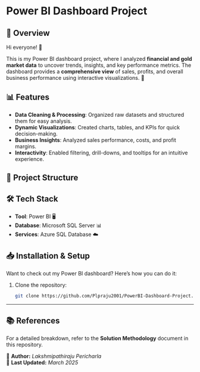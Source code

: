 # Power BI Dashboard Project

## 📌 Overview
Hi everyone! 👋

This is my Power BI dashboard project, where I analyzed **financial and gold market data** to uncover trends, insights, and key performance metrics. The dashboard provides a **comprehensive view** of sales, profits, and overall business performance using interactive visualizations. 🚀

## 📊 Features
- **Data Cleaning & Processing**: Organized raw datasets and structured them for easy analysis.
- **Dynamic Visualizations**: Created charts, tables, and KPIs for quick decision-making.
- **Business Insights**: Analyzed sales performance, costs, and profit margins.
- **Interactivity**: Enabled filtering, drill-downs, and tooltips for an intuitive experience.

## 📁 Project Structure


## 🛠 Tech Stack
- **Tool**: Power BI 🖥️
- **Database**: Microsoft SQL Server 📊
- **Services**: Azure SQL Database ☁️

## 📥 Installation & Setup
Want to check out my Power BI dashboard? Here’s how you can do it:

1. Clone the repository:
   ```sh
   git clone https://github.com/Plpraju2001/PowerBI-Dashboard-Project.git

---
## 📚 References
For a detailed breakdown, refer to the **Solution Methodology** document in this repository.

📌 **Author:** *Lakshmipathiraju Pericharla*  
📆 **Last Updated:** *March 2025*
